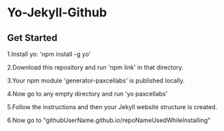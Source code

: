 # Yo-Jekyll-Github 
## Get Started
1.Install yo: 'npm install -g yo'

2.Download this repository and run 'npm link' in that directory.

3.Your npm module 'generator-paxcellabs' is published locally.

4.Now go to any empty directory and run 'yo paxcellabs'

5.Follow the instructions and then your Jekyll website structure is created.

6.Now go to "githubUserName.github.io/repoNameUsedWhileInstalling"
